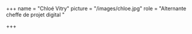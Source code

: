 +++
name = "Chloé Vitry"
picture = "/images/chloe.jpg"
role = "Alternante cheffe de projet digital "

+++
